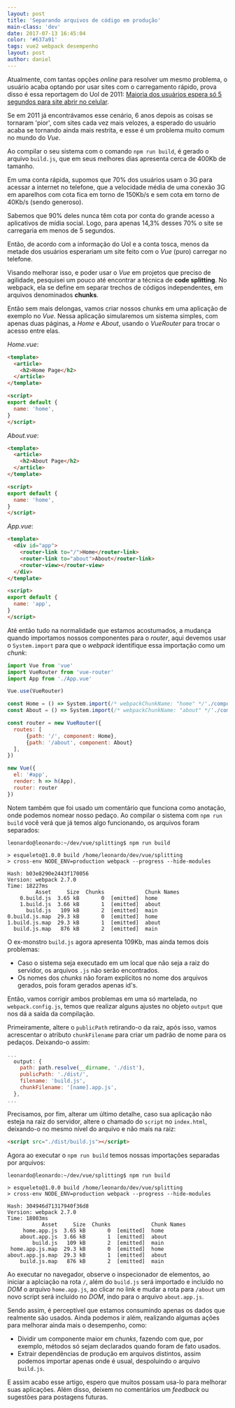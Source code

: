 ```yaml
---
layout: post
title: 'Separando arquivos de código em produção'
main-class: 'dev'
date: 2017-07-13 16:45:04 
color: '#637a91'
tags: vue2 webpack desempenho
layout: post
author: daniel
---
```


Atualmente, com tantas opções *online* para resolver um mesmo problema, o usuário acaba optando por usar sites com o carregamento rápido, prova disso é essa reportagem do Uol de 2011: [Maioria dos usuários espera só 5 segundos para site abrir no celular](https://tecnologia.uol.com.br/ultimas-noticias/redacao/2011/07/27/internautas-moveis-esperam-so-5-segundos-pelo-carregamento-de-um-site-diz-pesquisa.jhtm).

Se em 2011 já encontrávamos esse cenário, 6 anos depois as coisas se tornaram 'pior', com sites cada vez mais velozes, a esperado do usuário acaba se tornando ainda mais restrita, e esse é um problema muito comum no mundo do *Vue*.

Ao compilar o seu sistema com o comando `npm run build`, é gerado o arquivo `build.js`, que em seus melhores dias apresenta cerca de 400Kb de tamanho.

Em uma conta rápida, supomos que 70% dos usuários usam o 3G para acessar a internet no telefone, que a velocidade média de uma conexão 3G em aparelhos com cota fica em torno de 150Kb/s e sem cota em torno de 40Kb/s (sendo generoso).

Sabemos que 90% deles nunca têm cota por conta do grande acesso a aplicativos de mídia social. Logo, para apenas 14,3% desses 70% o site se carregaria em menos de 5 segundos.

Então, de acordo com a informação do Uol e a conta tosca, menos da metade dos usuários esperariam um site feito com o *Vue* (puro) carregar no telefone.

Visando melhorar isso, e poder usar o *Vue* em projetos que preciso de agilidade, pesquisei um pouco até encontrar a técnica de **code splitting**. No webpack, ela se define em separar trechos de códigos independentes, em arquivos denominados **chunks**.

Então sem mais delongas, vamos criar nossos chunks em uma aplicação de exemplo no *Vue*. Nessa aplicação simularemos um sistema simples, com apenas duas páginas,  a *Home* e *About*, usando o *VueRouter* para trocar o acesso entre elas.

*Home.vue*:
```html
<template>
  <article>
    <h2>Home Page</h2>
  </article>
</template>

<script>
export default {
  name: 'home',
}
</script>
```

*About.vue*:
```html
<template>
  <article>
    <h2>About Page</h2>
  </article>
</template>

<script>
export default {
  name: 'home',
}
</script>
```

*App.vue*:
```html
<template>
  <div id="app">
    <router-link to="/">Home</router-link>
    <router-link to="about">About</router-link>
    <router-view></router-view>
  </div>
</template>

<script>
export default {
  name: 'app',
}
</script>
```

Até então tudo na normalidade que estamos acostumados, a mudança quando importamos nossos componentes para o *router*, aqui devemos usar o `System.import` para que o *webpack* identifique essa importação como um *chunk*:
```js
import Vue from 'vue'
import VueRouter from 'vue-router'
import App from './App.vue'

Vue.use(VueRouter)

const Home = () => System.import(/* webpackChunkName: "home" */'./components/Home.vue')
const About = () => System.import(/* webpackChunkName: "about" */'./components/About.vue')

const router = new VueRouter({
  routes: [
      {path: '/', component: Home},
      {path: '/about', component: About}
  ],
})

new Vue({
  el: '#app',
  render: h => h(App),
  router: router
})
```

Notem também que foi usado um comentário que funciona como anotação, onde podemos nomear nosso pedaço. Ao compilar o sistema com `npm run build` você verá que já temos algo funcionando, os arquivos foram separados:

```
leonardo@leonardo:~/dev/vue/splitting$ npm run build

> esqueleto@1.0.0 build /home/leonardo/dev/vue/splitting
> cross-env NODE_ENV=production webpack --progress --hide-modules

Hash: b03e8290e2443f170056
Version: webpack 2.7.0
Time: 18227ms
         Asset     Size  Chunks             Chunk Names
    0.build.js  3.65 kB       0  [emitted]  home
    1.build.js  3.66 kB       1  [emitted]  about
      build.js   109 kB       2  [emitted]  main
0.build.js.map  29.3 kB       0  [emitted]  home
1.build.js.map  29.3 kB       1  [emitted]  about
  build.js.map   876 kB       2  [emitted]  main
```

O ex-monstro `build.js` agora apresenta 109Kb, mas ainda temos dois problemas:

* Caso o sistema seja executado em um local que não seja a raiz do servidor, os arquivos `.js` não serão encontrados.
* Os nomes dos *chunks* não foram explícitos no nome dos arquivos gerados, pois foram gerados apenas id's.

Então, vamos corrigir ambos problemas em uma só martelada, no `webpack.config.js`, temos que realizar alguns ajustes no objeto `output` que nos dá a saída da compilação.

Primeiramente, altere o `publicPath` retirando-o da raiz, após isso, vamos acrescentar o atributo `chunkFilename` para criar um padrão de nome para os pedaços. Deixando-o assim:

```js
...
  output: {
    path: path.resolve(__dirname, './dist'),
    publicPath: './dist/',
    filename: 'build.js',
    chunkFilename: '[name].app.js',
  },
...
```

Precisamos, por fim, alterar um último detalhe, caso sua aplicação não esteja na raiz do servidor, altere o chamado do `script` no `index.html`, deixando-o no mesmo nível do arquivo e não mais na raiz:
```html
<script src="./dist/build.js"></script>
```

Agora ao executar o `npm run build` temos nossas importações separadas por arquivos:

```
leonardo@leonardo:~/dev/vue/splitting$ npm run build

> esqueleto@1.0.0 build /home/leonardo/dev/vue/splitting
> cross-env NODE_ENV=production webpack --progress --hide-modules

Hash: 304946d71317940f36d8
Version: webpack 2.7.0
Time: 18003ms
           Asset     Size  Chunks             Chunk Names
     home.app.js  3.65 kB       0  [emitted]  home
    about.app.js  3.66 kB       1  [emitted]  about
        build.js   109 kB       2  [emitted]  main
 home.app.js.map  29.3 kB       0  [emitted]  home
about.app.js.map  29.3 kB       1  [emitted]  about
    build.js.map   876 kB       2  [emitted]  main
```

Ao executar no navegador, observe o inspecionador de elementos, ao iniciar a aplciação na rota `/`, além do `build.js` será importado e incluído no *DOM* o arquivo `home.app.js`, ao clicar no link e mudar a rota para `/about` um novo script será incluído no *DOM*, indo para o arquivo `about.app.js`.

Sendo assim, é perceptível que estamos consumindo apenas os dados que realmente são usados. Ainda podemos ir além, realizando algumas ações para melhorar ainda mais o desempenho, como:

* Dividir um componente maior em *chunks*, fazendo com que, por exemplo, métodos só sejam declarados quando foram de fato usados.
* Extrair dependências de produção em arquivos distintos, assim podemos importar apenas onde é usual, despoluindo o arquivo `build.js`.


 E assim acabo esse artigo, espero que muitos possam usa-lo para melhorar suas aplicações. Além disso, deixem no comentários um *feedback* ou sugestões para postagens futuras.
